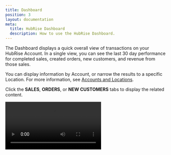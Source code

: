 ```yaml
---
title: Dashboard
position: 3
layout: documentation
meta:
  title: HubRise Dashboard
  description: How to use the HubRise Dashboard.
---
```


The Dashboard displays a quick overall view of transactions on your HubRise Account. In a single view, you can see the last 30 day performance for completed sales, created orders, new customers, and revenue from those sales.

You can display information by Account, or narrow the results to a specific Location. For more information, see [Accounts and Locations](/docs/getting-started/#accounts-and-locations).

Click the **SALES**, **ORDERS**, or **NEW CUSTOMERS** tabs to display the related content.

<video controls title="Changing tabs from the Dashboard">
  <source src="../images/010-dashboard-tab-switching.webm" type="video/webm"/>
</video>
